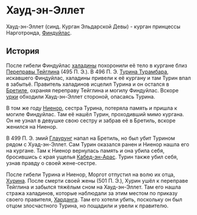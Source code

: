# Хауд-эн-Эллет

Хауд-эн-Эллет (синд. Курган Эльдарской Девы) - курган принцессы Нарготронда,
[Финдуйлас](Личности/Финдуйлас.md).

## История

После гибели Финдуйлас [халадины](Народы/халадины.md) похоронили её тело в
кургане близ [Переправы Тейглина](Тейглин.md) (495 П. Э.). В 496 П. Э.
[Турина Турамбара](Личности/Турин.md), искавшего Финдуйлас, халадины привели к
её кургану и там Турин впал в забытьё. Правитель халадинов исцелил Турина и он
остался в [Бретиле](Бретиль.md), охраняя переправу Тейглина и могилу Финдуйлас.
Вскоре [урки](Народы/урки.md) обходили Хауд-эн-Эллет стороной, опасаясь Турина.

В том же году [Ниенор](Личности/Ниенор.md), сестра Турина, потеряла память и
пришла к могиле Финдуйлас. Там её нашёл Турин, проходивший мимо кургана. Он не
узнал в девушке свою сестру и забрав её в Бретиль, вскоре женился на Ниенор.

В 499 П. Э. змий [Глаурунг](Личности/Глаурунг.md) напал на Бретиль, но был убит
Турином рядом с Хуад-эн-Эллет. Сам Турин оказался ранен и Ниенор нашла его на
кургане. Там к Ниенор вернулась память и она убила себя, бросившись с края
ущелья [Кабед-эн-Арас](Кабед-эн-Арас.md). Турин также убил себя, узнав правду о
своей жене-сестре.

После гибели Турина и Ниенор, Моргот отпустил на волю их отца,
[Хурина](Личности/Хурин.md). После смерти своей жены (501 П. Э.), Хурин ушёл к
переправе Тейглина и забылся тяжёлым сном на Хауд-эн-Эллет. Там его нашла
стража халадинов, которые наблюдали за этим местом по приказу своего правителя,
[Харданга](Личности/Харданг.md). Там его хотели убить, поскольку он был отцом
злосчастного Турина, но пощадили и увели к правителю.
